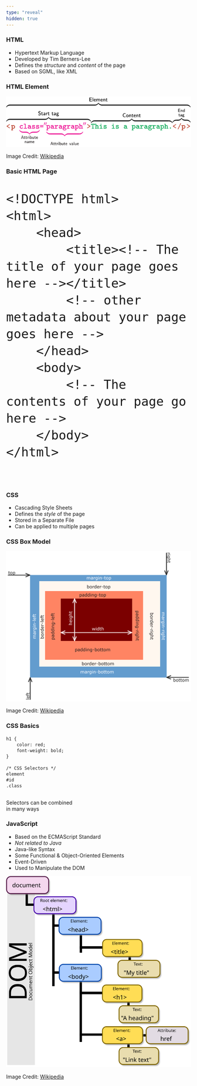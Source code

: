 ```yaml
---
type: "reveal"
hidden: true
---
```


<section>
    <h3>HTML</h3>
    <ul>
        <li>Hypertext Markup Language</li>
        <li>Developed by Tim Berners-Lee</li>
        <li>Defines the <i>structure</i> and <i>content</i> of the page</li>
        <li>Based on SGML, like XML</li>
    </ul>
</section>
<section>
    <h3>HTML Element</h3>
    <img class="plain stretch" src="/images/16/410_16_html_element.svg">
    <p class="imagecredit">Image Credit: <a href="https://en.wikipedia.org/w/index.php?title=HTML_element&oldid=1012343971">Wikipedia</a></p>
</section>
<section>
    <h3>Basic HTML Page</h3>
    <pre class="stretch" style="font-size: 40px"><code>&lt;!DOCTYPE html&gt;
&lt;html&gt;
    &lt;head&gt;
        &lt;title&gt;&lt;!-- The title of your page goes here --&gt;&lt;/title&gt;
        &lt;!-- other metadata about your page goes here --&gt;
    &lt;/head&gt;
    &lt;body&gt;
        &lt;!-- The contents of your page go here --&gt;
    &lt;/body&gt;
&lt;/html&gt;  
    </code></pre>
</section>
<section>
    <h3>CSS</h3>
    <ul>
        <li>Cascading Style Sheets</li>
        <li>Defines the <i>style</i> of the page</li>
        <li>Stored in a Separate File</li>
        <li>Can be applied to multiple pages</li>
    </ul>
</section>
<section>
    <h3>CSS Box Model</h3>
    <img class="plain stretch" src="/images/16/410_16_boxmodel.png">
    <p class="imagecredit">Image Credit: <a href="https://commons.wikimedia.org/w/index.php?title=File:Boxmodell-detail.png&oldid=480918452">Wikipedia</a></p>
</section>
<section>
    <h3>CSS Basics</h3>
    <pre class="stretch"><code>h1 {
    color: red;
    font-weight: bold;
}<br />
/* CSS Selectors */
element
#id
.class
    </code></pre>
    <p>Selectors can be combined<br>in many ways</p>
</section>
<section>
    <h3>JavaScript</h3>
    <ul>
        <li>Based on the ECMAScript Standard</li>
        <li><i>Not related to Java</i></li>
        <li>Java-like Syntax</li>
        <li>Some Functional & Object-Oriented Elements</li>
        <li>Event-Driven</li>
        <li>Used to Manipulate the DOM</li>
    </ul>
</section>
<section>
    <img class="plain stretch" src="/images/16/410_16_dom.svg">
    <p class="imagecredit">Image Credit: <a href="https://commons.wikimedia.org/w/index.php?title=File:DOM-model.svg&oldid=546300336">Wikipedia</a></p>
</section>
